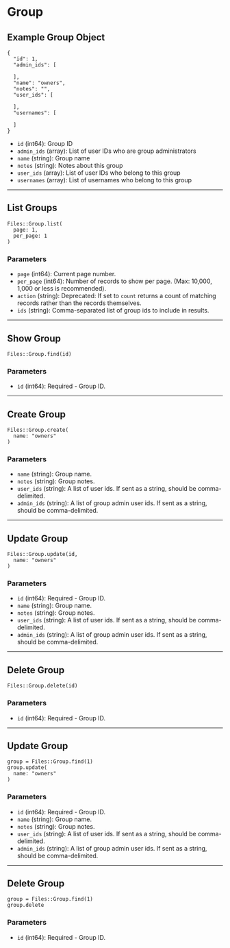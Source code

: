 # Group

## Example Group Object

```
{
  "id": 1,
  "admin_ids": [

  ],
  "name": "owners",
  "notes": "",
  "user_ids": [

  ],
  "usernames": [

  ]
}
```

* `id` (int64): Group ID
* `admin_ids` (array): List of user IDs who are group administrators
* `name` (string): Group name
* `notes` (string): Notes about this group
* `user_ids` (array): List of user IDs who belong to this group
* `usernames` (array): List of usernames who belong to this group


---

## List Groups

```
Files::Group.list(
  page: 1, 
  per_page: 1
)
```

### Parameters

* `page` (int64): Current page number.
* `per_page` (int64): Number of records to show per page.  (Max: 10,000, 1,000 or less is recommended).
* `action` (string): Deprecated: If set to `count` returns a count of matching records rather than the records themselves.
* `ids` (string): Comma-separated list of group ids to include in results.


---

## Show Group

```
Files::Group.find(id)
```

### Parameters

* `id` (int64): Required - Group ID.


---

## Create Group

```
Files::Group.create(
  name: "owners"
)
```

### Parameters

* `name` (string): Group name.
* `notes` (string): Group notes.
* `user_ids` (string): A list of user ids. If sent as a string, should be comma-delimited.
* `admin_ids` (string): A list of group admin user ids. If sent as a string, should be comma-delimited.


---

## Update Group

```
Files::Group.update(id, 
  name: "owners"
)
```

### Parameters

* `id` (int64): Required - Group ID.
* `name` (string): Group name.
* `notes` (string): Group notes.
* `user_ids` (string): A list of user ids. If sent as a string, should be comma-delimited.
* `admin_ids` (string): A list of group admin user ids. If sent as a string, should be comma-delimited.


---

## Delete Group

```
Files::Group.delete(id)
```

### Parameters

* `id` (int64): Required - Group ID.


---

## Update Group

```
group = Files::Group.find(1)
group.update(
  name: "owners"
)
```

### Parameters

* `id` (int64): Required - Group ID.
* `name` (string): Group name.
* `notes` (string): Group notes.
* `user_ids` (string): A list of user ids. If sent as a string, should be comma-delimited.
* `admin_ids` (string): A list of group admin user ids. If sent as a string, should be comma-delimited.


---

## Delete Group

```
group = Files::Group.find(1)
group.delete
```

### Parameters

* `id` (int64): Required - Group ID.
